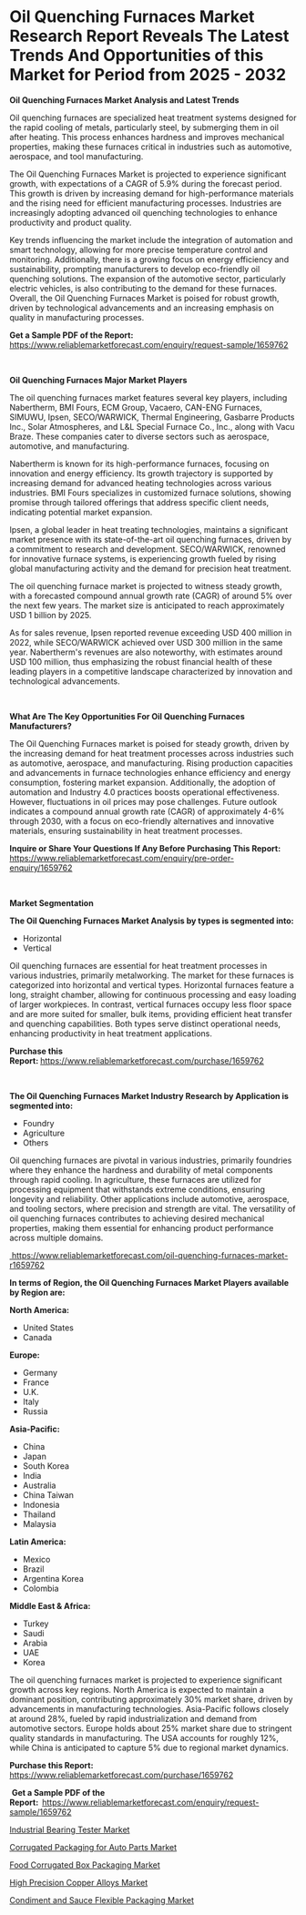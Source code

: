 <p><h1>Oil Quenching Furnaces Market Research Report Reveals The Latest Trends And Opportunities of this Market for Period from 2025 - 2032</h1></p><p><strong>Oil Quenching Furnaces Market Analysis and Latest Trends</strong></p>
<p><p>Oil quenching furnaces are specialized heat treatment systems designed for the rapid cooling of metals, particularly steel, by submerging them in oil after heating. This process enhances hardness and improves mechanical properties, making these furnaces critical in industries such as automotive, aerospace, and tool manufacturing. </p><p>The Oil Quenching Furnaces Market is projected to experience significant growth, with expectations of a CAGR of 5.9% during the forecast period. This growth is driven by increasing demand for high-performance materials and the rising need for efficient manufacturing processes. Industries are increasingly adopting advanced oil quenching technologies to enhance productivity and product quality. </p><p>Key trends influencing the market include the integration of automation and smart technology, allowing for more precise temperature control and monitoring. Additionally, there is a growing focus on energy efficiency and sustainability, prompting manufacturers to develop eco-friendly oil quenching solutions. The expansion of the automotive sector, particularly electric vehicles, is also contributing to the demand for these furnaces. Overall, the Oil Quenching Furnaces Market is poised for robust growth, driven by technological advancements and an increasing emphasis on quality in manufacturing processes.</p></p>
<p><strong>Get a Sample PDF of the Report:&nbsp;</strong> <a href="https://www.reliablemarketforecast.com/enquiry/request-sample/1659762?utm_campaign=1097&utm_medium=2&utm_source=Github&utm_content=ia&utm_term=23032025&utm_id=oil-quenching-furnaces">https://www.reliablemarketforecast.com/enquiry/request-sample/1659762</a></p>
<p>&nbsp;</p>
<p><strong>Oil Quenching Furnaces Major Market Players</strong></p>
<p><p>The oil quenching furnaces market features several key players, including Nabertherm, BMI Fours, ECM Group, Vacaero, CAN-ENG Furnaces, SIMUWU, Ipsen, SECO/WARWICK, Thermal Engineering, Gasbarre Products Inc., Solar Atmospheres, and L&L Special Furnace Co., Inc., along with Vacu Braze. These companies cater to diverse sectors such as aerospace, automotive, and manufacturing.</p><p>Nabertherm is known for its high-performance furnaces, focusing on innovation and energy efficiency. Its growth trajectory is supported by increasing demand for advanced heating technologies across various industries. BMI Fours specializes in customized furnace solutions, showing promise through tailored offerings that address specific client needs, indicating potential market expansion.</p><p>Ipsen, a global leader in heat treating technologies, maintains a significant market presence with its state-of-the-art oil quenching furnaces, driven by a commitment to research and development. SECO/WARWICK, renowned for innovative furnace systems, is experiencing growth fueled by rising global manufacturing activity and the demand for precision heat treatment.</p><p>The oil quenching furnace market is projected to witness steady growth, with a forecasted compound annual growth rate (CAGR) of around 5% over the next few years. The market size is anticipated to reach approximately USD 1 billion by 2025. </p><p>As for sales revenue, Ipsen reported revenue exceeding USD 400 million in 2022, while SECO/WARWICK achieved over USD 300 million in the same year. Nabertherm's revenues are also noteworthy, with estimates around USD 100 million, thus emphasizing the robust financial health of these leading players in a competitive landscape characterized by innovation and technological advancements.</p></p>
<p>&nbsp;</p>
<p><strong>What Are The Key Opportunities For Oil Quenching Furnaces Manufacturers?</strong></p>
<p><p>The Oil Quenching Furnaces market is poised for steady growth, driven by the increasing demand for heat treatment processes across industries such as automotive, aerospace, and manufacturing. Rising production capacities and advancements in furnace technologies enhance efficiency and energy consumption, fostering market expansion. Additionally, the adoption of automation and Industry 4.0 practices boosts operational effectiveness. However, fluctuations in oil prices may pose challenges. Future outlook indicates a compound annual growth rate (CAGR) of approximately 4-6% through 2030, with a focus on eco-friendly alternatives and innovative materials, ensuring sustainability in heat treatment processes.</p></p>
<p><strong>Inquire or Share Your Questions If Any Before Purchasing This Report:</strong> <a href="https://www.reliablemarketforecast.com/enquiry/pre-order-enquiry/1659762?utm_campaign=1097&utm_medium=2&utm_source=Github&utm_content=ia&utm_term=23032025&utm_id=oil-quenching-furnaces">https://www.reliablemarketforecast.com/enquiry/pre-order-enquiry/1659762</a></p>
<p>&nbsp;</p>
<p><strong>Market Segmentation</strong></p>
<p><strong>The Oil Quenching Furnaces Market Analysis by types is segmented into:</strong></p>
<p><ul><li>Horizontal</li><li>Vertical</li></ul></p>
<p><p>Oil quenching furnaces are essential for heat treatment processes in various industries, primarily metalworking. The market for these furnaces is categorized into horizontal and vertical types. Horizontal furnaces feature a long, straight chamber, allowing for continuous processing and easy loading of larger workpieces. In contrast, vertical furnaces occupy less floor space and are more suited for smaller, bulk items, providing efficient heat transfer and quenching capabilities. Both types serve distinct operational needs, enhancing productivity in heat treatment applications.</p></p>
<p><strong>Purchase this Report:&nbsp;</strong><a href="https://www.reliablemarketforecast.com/purchase/1659762?utm_campaign=1097&utm_medium=2&utm_source=Github&utm_content=ia&utm_term=23032025&utm_id=oil-quenching-furnaces">https://www.reliablemarketforecast.com/purchase/1659762</a></p>
<p>&nbsp;</p>
<p><strong>The Oil Quenching Furnaces Market Industry Research by Application is segmented into:</strong></p>
<p><ul><li>Foundry</li><li>Agriculture</li><li>Others</li></ul></p>
<p><p>Oil quenching furnaces are pivotal in various industries, primarily foundries where they enhance the hardness and durability of metal components through rapid cooling. In agriculture, these furnaces are utilized for processing equipment that withstands extreme conditions, ensuring longevity and reliability. Other applications include automotive, aerospace, and tooling sectors, where precision and strength are vital. The versatility of oil quenching furnaces contributes to achieving desired mechanical properties, making them essential for enhancing product performance across multiple domains.</p></p>
<p><a href="https://www.reliablemarketforecast.com/oil-quenching-furnaces-market-r1659762?utm_campaign=1097&utm_medium=2&utm_source=Github&utm_content=ia&utm_term=23032025&utm_id=oil-quenching-furnaces">&nbsp;https://www.reliablemarketforecast.com/oil-quenching-furnaces-market-r1659762</a></p>
<p><strong>In terms of Region, the Oil Quenching Furnaces Market Players available by Region are:</strong></p>
<p>
    <p> <strong> North America: </strong>
        <ul>
            <li>United States</li>
            <li>Canada</li>
        </ul>
        </p> 
    <p> <strong> Europe: </strong>
        <ul>
            <li>Germany</li>
            <li>France</li>
            <li>U.K.</li>
            <li>Italy</li>
            <li>Russia</li>
        </ul>
        </p> 
    <p> <strong> Asia-Pacific: </strong>
        <ul>
            <li>China</li>
            <li>Japan</li>
            <li>South Korea</li>
            <li>India</li>
            <li>Australia</li>
            <li>China Taiwan</li>
            <li>Indonesia</li>
            <li>Thailand</li>
            <li>Malaysia</li>
        </ul>
        </p> 
    <p> <strong> Latin America: </strong>
        <ul>
            <li>Mexico</li>
            <li>Brazil</li>
            <li>Argentina Korea</li>
            <li>Colombia</li>
        </ul>
        </p> 
    <p> <strong> Middle East & Africa: </strong>
        <ul>
            <li>Turkey</li>
            <li>Saudi</li>
            <li>Arabia</li>
            <li>UAE</li>
            <li>Korea</li>
        </ul>
    </p>
    </p>
<p><p>The oil quenching furnaces market is projected to experience significant growth across key regions. North America is expected to maintain a dominant position, contributing approximately 30% market share, driven by advancements in manufacturing technologies. Asia-Pacific follows closely at around 28%, fueled by rapid industrialization and demand from automotive sectors. Europe holds about 25% market share due to stringent quality standards in manufacturing. The USA accounts for roughly 12%, while China is anticipated to capture 5% due to regional market dynamics.</p></p>
<p><strong>Purchase this Report: </strong><a href="https://www.reliablemarketforecast.com/purchase/1659762?utm_campaign=1097&utm_medium=2&utm_source=Github&utm_content=ia&utm_term=23032025&utm_id=oil-quenching-furnaces">https://www.reliablemarketforecast.com/purchase/1659762</a></p>
<p>&nbsp;<strong>Get a Sample PDF of the Report:&nbsp;&nbsp;</strong><a href="https://www.reliablemarketforecast.com/enquiry/request-sample/1659762?utm_campaign=1097&utm_medium=2&utm_source=Github&utm_content=ia&utm_term=23032025&utm_id=oil-quenching-furnaces">https://www.reliablemarketforecast.com/enquiry/request-sample/1659762</a></p>
<p><strong></strong></p>
<p><p><a href="https://github.com/theyasnare5w/Market-Research-Report-List-1/blob/main/industrial-bearing-tester-market.md?utm_campaign=1097&utm_medium=2&utm_source=Github&utm_content=ia&utm_term=23032025&utm_id=oil-quenching-furnaces">Industrial Bearing Tester Market</a></p><p><a href="https://github.com/nacarnzina/Market-Research-Report-List-1/blob/main/corrugated-packaging-for-auto-parts-market.md?utm_campaign=1097&utm_medium=2&utm_source=Github&utm_content=ia&utm_term=23032025&utm_id=oil-quenching-furnaces">Corrugated Packaging for Auto Parts Market</a></p><p><a href="https://github.com/aaryaheron0c/Market-Research-Report-List-1/blob/main/food-corrugated-box-packaging-market.md?utm_campaign=1097&utm_medium=2&utm_source=Github&utm_content=ia&utm_term=23032025&utm_id=oil-quenching-furnaces">Food Corrugated Box Packaging Market</a></p><p><a href="https://github.com/kaidaloeckf7/Market-Research-Report-List-1/blob/main/high-precision-copper-alloys-market.md?utm_campaign=1097&utm_medium=2&utm_source=Github&utm_content=ia&utm_term=23032025&utm_id=oil-quenching-furnaces">High Precision Copper Alloys Market</a></p><p><a href="https://github.com/giulyankela/Market-Research-Report-List-1/blob/main/condiment-and-sauce-flexible-packaging-market.md?utm_campaign=1097&utm_medium=2&utm_source=Github&utm_content=ia&utm_term=23032025&utm_id=oil-quenching-furnaces">Condiment and Sauce Flexible Packaging Market</a></p></p>
